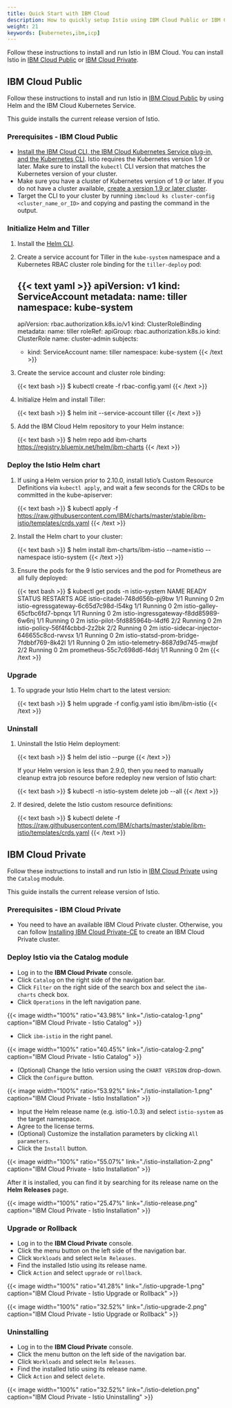 ```yaml
---
title: Quick Start with IBM Cloud
description: How to quickly setup Istio using IBM Cloud Public or IBM Cloud Private.
weight: 21
keywords: [kubernetes,ibm,icp]
---
```


Follow these instructions to install and run Istio in IBM Cloud.
You can install Istio in [IBM Cloud Public](#ibm-cloud-public) or [IBM Cloud Private](#ibm-cloud-private).

## IBM Cloud Public

Follow these instructions to install and run Istio in
[IBM Cloud Public](https://www.ibm.com/cloud/)
by using Helm and the IBM Cloud Kubernetes Service.

This guide installs the current release version of Istio.

### Prerequisites - IBM Cloud Public

-  [Install the IBM Cloud CLI, the IBM Cloud Kubernetes Service plug-in, and the Kubernetes CLI](https://console.bluemix.net/docs/containers/cs_cli_install.html). Istio requires the Kubernetes version 1.9 or later. Make sure to install the `kubectl` CLI version that matches the Kubernetes version of your cluster.
-  Make sure you have a cluster of Kubernetes version of 1.9 or later. If you do not have a cluster available, [create a version 1.9 or later cluster](https://console.bluemix.net/docs/containers/cs_clusters.html).
-  Target the CLI to your cluster by running `ibmcloud ks cluster-config <cluster_name_or_ID>` and copying and pasting the command in the output.

### Initialize Helm and Tiller

1. Install the [Helm CLI](https://docs.helm.sh/using_helm/#installing-helm).

1. Create a service account for Tiller in the `kube-system` namespace and a Kubernetes RBAC cluster role binding for the `tiller-deploy` pod:

    {{< text yaml >}}
    apiVersion: v1
    kind: ServiceAccount
    metadata:
      name: tiller
      namespace: kube-system
    ---
    apiVersion: rbac.authorization.k8s.io/v1
    kind: ClusterRoleBinding
    metadata:
      name: tiller
    roleRef:
      apiGroup: rbac.authorization.k8s.io
      kind: ClusterRole
      name: cluster-admin
    subjects:
      - kind: ServiceAccount
        name: tiller
        namespace: kube-system
    {{< /text >}}

1. Create the service account and cluster role binding:

    {{< text bash >}}
    $ kubectl create -f rbac-config.yaml
    {{< /text >}}

1. Initialize Helm and install Tiller:

    {{< text bash >}}
    $ helm init --service-account tiller
    {{< /text >}}

1. Add the IBM Cloud Helm repository to your Helm instance:

    {{< text bash >}}
    $ helm repo add ibm-charts https://registry.bluemix.net/helm/ibm-charts
    {{< /text >}}

### Deploy the Istio Helm chart

1. If using a Helm version prior to 2.10.0, install Istio’s Custom Resource Definitions via `kubectl apply`, and wait a few seconds for the CRDs to be committed in the kube-apiserver:

    {{< text bash >}}
    $ kubectl apply -f https://raw.githubusercontent.com/IBM/charts/master/stable/ibm-istio/templates/crds.yaml
    {{< /text >}}

1. Install the Helm chart to your cluster:

    {{< text bash >}}
    $ helm install ibm-charts/ibm-istio --name=istio --namespace istio-system
    {{< /text >}}

1. Ensure the pods for the 9 Istio services and the pod for Prometheus are all fully deployed:

    {{< text bash >}}
    $ kubectl get pods -n istio-system
    NAME                                       READY     STATUS      RESTARTS   AGE
    istio-citadel-748d656b-pj9bw               1/1       Running     0          2m
    istio-egressgateway-6c65d7c98d-l54kg       1/1       Running     0          2m
    istio-galley-65cfbc6fd7-bpnqx              1/1       Running     0          2m
    istio-ingressgateway-f8dd85989-6w6nj       1/1       Running     0          2m
    istio-pilot-5fd885964b-l4df6               2/2       Running     0          2m
    istio-policy-56f4f4cbbd-2z2bk              2/2       Running     0          2m
    istio-sidecar-injector-646655c8cd-rwvsx    1/1       Running     0          2m
    istio-statsd-prom-bridge-7fdbbf769-8k42l   1/1       Running     0          2m
    istio-telemetry-8687d9d745-mwjbf           2/2       Running     0          2m
    prometheus-55c7c698d6-f4drj                1/1       Running     0          2m
    {{< /text >}}

### Upgrade

1. To upgrade your Istio Helm chart to the latest version:

    {{< text bash >}}
    $ helm upgrade -f config.yaml istio ibm/ibm-istio
    {{< /text >}}

### Uninstall

1. Uninstall the Istio Helm deployment:

    {{< text bash >}}
    $ helm del istio --purge
    {{< /text >}}

    If your Helm version is less than 2.9.0, then you need to manually cleanup extra job resource before redeploy new version of Istio chart:

    {{< text bash >}}
    $ kubectl -n istio-system delete job --all
    {{< /text >}}

1. If desired, delete the Istio custom resource definitions:

    {{< text bash >}}
    $ kubectl delete -f https://raw.githubusercontent.com/IBM/charts/master/stable/ibm-istio/templates/crds.yaml
    {{< /text >}}

## IBM Cloud Private

Follow these instructions to install and run Istio in
[IBM Cloud Private](https://www.ibm.com/cloud/private)
using the `Catalog` module.

This guide installs the current release version of Istio.

### Prerequisites - IBM Cloud Private

- You need to have an available IBM Cloud Private cluster. Otherwise, you can follow [Installing IBM Cloud Private-CE](https://www.ibm.com/support/knowledgecenter/SSBS6K_2.1.0.3/installing/install_containers_CE.html) to create an IBM Cloud Private cluster.

### Deploy Istio via the Catalog module

- Log in to the **IBM Cloud Private** console.
- Click `Catalog` on the right side of the navigation bar.
- Click `Filter` on the right side of the search box and select the `ibm-charts` check box.
- Click `Operations` in the left navigation pane.

{{< image width="100%" ratio="43.98%"
    link="./istio-catalog-1.png"
    caption="IBM Cloud Private - Istio Catalog"
    >}}

- Click `ibm-istio` in the right panel.

{{< image width="100%" ratio="40.45%"
    link="./istio-catalog-2.png"
    caption="IBM Cloud Private - Istio Catalog"
    >}}

- (Optional) Change the Istio version using the `CHART VERSION` drop-down.
- Click the `Configure` button.

{{< image width="100%" ratio="53.92%"
    link="./istio-installation-1.png"
    caption="IBM Cloud Private - Istio Installation"
    >}}

- Input the Helm release name (e.g. istio-1.0.3) and select `istio-system` as the target namespace.
- Agree to the license terms.
- (Optional) Customize the installation parameters by clicking `All parameters`.
- Click the `Install` button.

{{< image width="100%" ratio="55.07%"
    link="./istio-installation-2.png"
    caption="IBM Cloud Private - Istio Installation"
    >}}

After it is installed, you can find it by searching for its release name on the **Helm Releases** page.

{{< image width="100%" ratio="25.47%"
    link="./istio-release.png"
    caption="IBM Cloud Private - Istio Installation"
    >}}

### Upgrade or Rollback

- Log in to the **IBM Cloud Private** console.
- Click the menu button on the left side of the navigation bar.
- Click `Workloads` and select `Helm Releases`.
- Find the installed Istio using its release name.
- Click `Action` and select `upgrade` or `rollback`.

{{< image width="100%" ratio="41.28%"
    link="./istio-upgrade-1.png"
    caption="IBM Cloud Private - Istio Upgrade or Rollback"
    >}}

{{< image width="100%" ratio="32.52%"
    link="./istio-upgrade-2.png"
    caption="IBM Cloud Private - Istio Upgrade or Rollback"
    >}}

### Uninstalling

- Log in to the **IBM Cloud Private** console.
- Click the menu button on the left side of the navigation bar.
- Click `Workloads` and select `Helm Releases`.
- Find the installed Istio using its release name.
- Click `Action` and select `delete`.

{{< image width="100%" ratio="32.52%"
    link="./istio-deletion.png"
    caption="IBM Cloud Private - Istio Uninstalling"
    >}}
